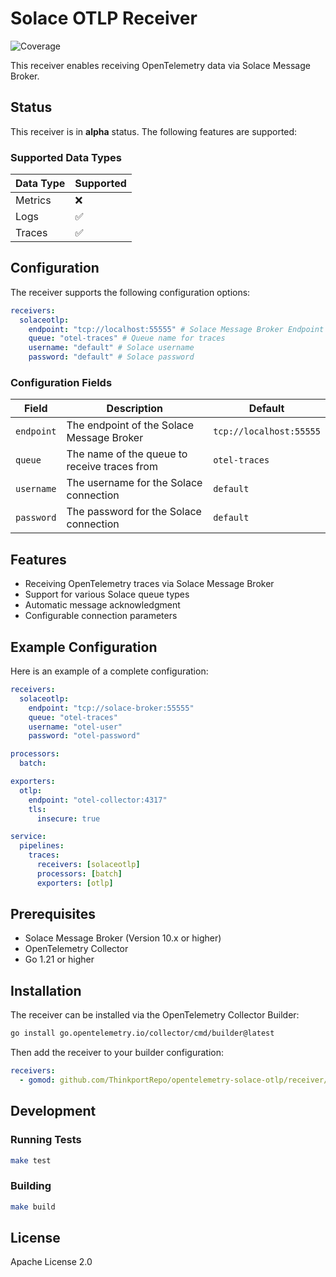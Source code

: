 # Solace OTLP Receiver

![Coverage](./coverage.svg)

This receiver enables receiving OpenTelemetry data via Solace Message Broker.

## Status

This receiver is in **alpha** status. The following features are supported:

### Supported Data Types

| Data Type | Supported |
| --------- | --------- |
| Metrics   | ❌        |
| Logs      | ✅        |
| Traces    | ✅        |

## Configuration

The receiver supports the following configuration options:

```yaml
receivers:
  solaceotlp:
    endpoint: "tcp://localhost:55555" # Solace Message Broker Endpoint
    queue: "otel-traces" # Queue name for traces
    username: "default" # Solace username
    password: "default" # Solace password
```

### Configuration Fields

| Field      | Description                                  | Default                 |
| ---------- | -------------------------------------------- | ----------------------- |
| `endpoint` | The endpoint of the Solace Message Broker    | `tcp://localhost:55555` |
| `queue`    | The name of the queue to receive traces from | `otel-traces`           |
| `username` | The username for the Solace connection       | `default`               |
| `password` | The password for the Solace connection       | `default`               |

## Features

- Receiving OpenTelemetry traces via Solace Message Broker
- Support for various Solace queue types
- Automatic message acknowledgment
- Configurable connection parameters

## Example Configuration

Here is an example of a complete configuration:

```yaml
receivers:
  solaceotlp:
    endpoint: "tcp://solace-broker:55555"
    queue: "otel-traces"
    username: "otel-user"
    password: "otel-password"

processors:
  batch:

exporters:
  otlp:
    endpoint: "otel-collector:4317"
    tls:
      insecure: true

service:
  pipelines:
    traces:
      receivers: [solaceotlp]
      processors: [batch]
      exporters: [otlp]
```

## Prerequisites

- Solace Message Broker (Version 10.x or higher)
- OpenTelemetry Collector
- Go 1.21 or higher

## Installation

The receiver can be installed via the OpenTelemetry Collector Builder:

```bash
go install go.opentelemetry.io/collector/cmd/builder@latest
```

Then add the receiver to your builder configuration:

```yaml
receivers:
  - gomod: github.com/ThinkportRepo/opentelemetry-solace-otlp/receiver/solaceotlpreceiver v0.0.1
```

## Development

### Running Tests

```bash
make test
```

### Building

```bash
make build
```

## License

Apache License 2.0
